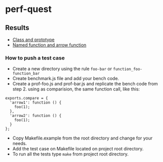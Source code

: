# perf-quest

## Results

- [Class and prototype](class-prototype/#readme)
- [Named function and arrow function](named_function-arrow_function/#readme)

### How to push a test case

- Create a new directory using the rule `foo-bar` or `function_foo-function_bar`
- Create benchmark.js file and add your bench code.
- Create a prof-foo.js and prof-bar.js and replicate the bench code from step 2.
using as comparision, the same function call, like this:

```
exports.compare = {
  'arrow1': function () {
    foo(1);
  },
  'arrow2': function () {
    foo(1);
  }
};
```

- Copy Makefile.example from the root directory and change for your needs.
- Add the test case on Makefile located on project root directory.
- To run all the tests type `make` from project root directory.